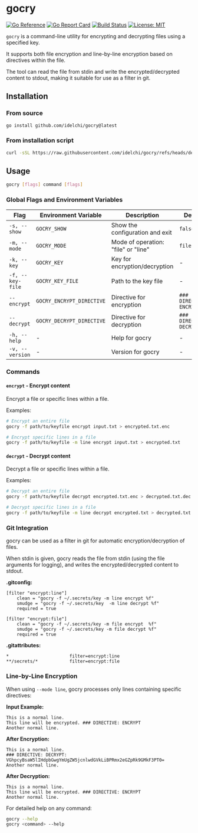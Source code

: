 # gocry

[![Go Reference](https://pkg.go.dev/badge/github.com/idelchi/gocry.svg)](https://pkg.go.dev/github.com/idelchi/gocry)
[![Go Report Card](https://goreportcard.com/badge/github.com/idelchi/gocry)](https://goreportcard.com/report/github.com/idelchi/gocry)
[![Build Status](https://github.com/idelchi/gocry/actions/workflows/github-actions.yml/badge.svg)](https://github.com/idelchi/gocry/actions/workflows/github-actions.yml/badge.svg)
[![License: MIT](https://img.shields.io/badge/License-MIT-yellow.svg)](https://opensource.org/licenses/MIT)

`gocry` is a command-line utility for encrypting and decrypting files using a specified key.

It supports both file encryption and line-by-line encryption based on directives within the file.

The tool can read the file from stdin and write the encrypted/decrypted content to stdout,
making it suitable for use as a filter in git.

## Installation

### From source

```sh
go install github.com/idelchi/gocry@latest
```

### From installation script

```sh
curl -sSL https://raw.githubusercontent.com/idelchi/gocry/refs/heads/dev/install.sh | sh -s -- -d ~/.local/bin
```

## Usage

```sh
gocry [flags] command [flags]
```

### Global Flags and Environment Variables

| Flag             | Environment Variable      | Description                         | Default                  |
| ---------------- | ------------------------- | ----------------------------------- | ------------------------ |
| `-s, --show`     | `GOCRY_SHOW`              | Show the configuration and exit     | `false`                  |
| `-m, --mode`     | `GOCRY_MODE`              | Mode of operation: "file" or "line" | `file`                   |
| `-k, --key`      | `GOCRY_KEY`               | Key for encryption/decryption       | -                        |
| `-f, --key-file` | `GOCRY_KEY_FILE`          | Path to the key file                | -                        |
| `--encrypt`      | `GOCRY_ENCRYPT_DIRECTIVE` | Directive for encryption            | `### DIRECTIVE: ENCRYPT` |
| `--decrypt`      | `GOCRY_DECRYPT_DIRECTIVE` | Directive for decryption            | `### DIRECTIVE: DECRYPT` |
| `-h, --help`     | -                         | Help for gocry                      | -                        |
| `-v, --version`  | -                         | Version for gocry                   | -                        |

### Commands

#### `encrypt` - Encrypt content

Encrypt a file or specific lines within a file.

Examples:

```sh
# Encrypt an entire file
gocry -f path/to/keyfile encrypt input.txt > encrypted.txt.enc

# Encrypt specific lines in a file
gocry -f path/to/keyfile -m line encrypt input.txt > encrypted.txt
```

#### `decrypt` - Decrypt content

Decrypt a file or specific lines within a file.

Examples:

```sh
# Decrypt an entire file
gocry -f path/to/keyfile decrypt encrypted.txt.enc > decrypted.txt.dec

# Decrypt specific lines in a file
gocry -f path/to/keyfile -m line decrypt encrypted.txt > decrypted.txt
```

### Git Integration

gocry can be used as a filter in git for automatic encryption/decryption of files.

When stdin is given, gocry reads the file from stdin (using the file arguments for logging),
and writes the encrypted/decrypted content to stdout.

**.gitconfig:**

```gitconfig
[filter "encrypt:line"]
    clean = "gocry -f ~/.secrets/key -m line encrypt %f"
    smudge = "gocry -f ~/.secrets/key  -m line decrypt %f"
    required = true

[filter "encrypt:file"]
    clean = "gocry -f ~/.secrets/key -m file encrypt  %f"
    smudge = "gocry -f ~/.secrets/key -m file decrypt %f"
    required = true
```

**.gitattributes:**

```gitattributes
*                       filter=encrypt:line
**/secrets/*            filter=encrypt:file
```

### Line-by-Line Encryption

When using `--mode line`, gocry processes only lines containing specific directives:

**Input Example:**

```text
This is a normal line.
This line will be encrypted. ### DIRECTIVE: ENCRYPT
Another normal line.
```

**After Encryption:**

```text
This is a normal line.
### DIRECTIVE: DECRYPT: VGhpcyBsaW5lIHdpbGwgYmUgZW5jcnlwdGVkLiBPRmx2eGZpRk9GMkF3PT0=
Another normal line.
```

**After Decryption:**

```text
This is a normal line.
This line will be encrypted. ### DIRECTIVE: ENCRYPT
Another normal line.
```

For detailed help on any command:

```sh
gocry --help
gocry <command> --help
```
